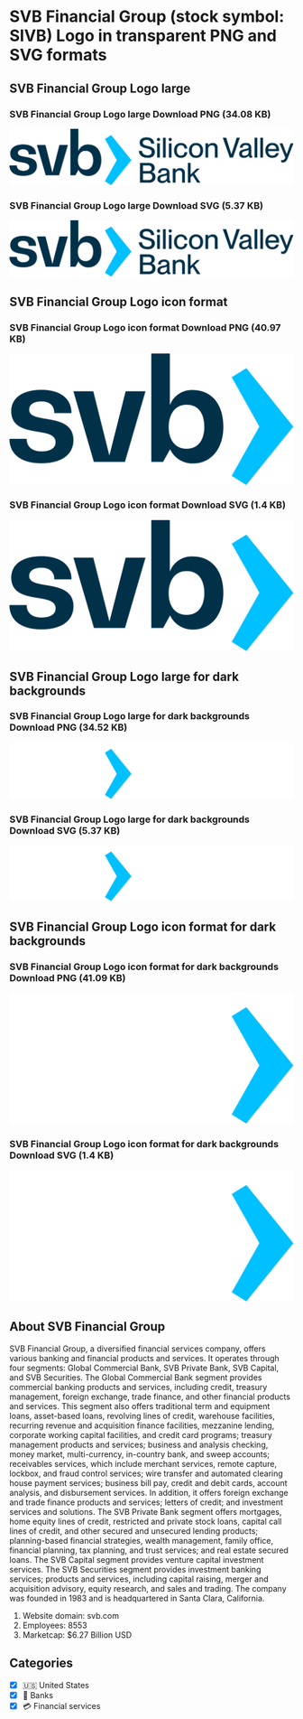 # SVB Financial Group (stock symbol: SIVB) Logo in transparent PNG and SVG formats

## SVB Financial Group Logo large

### SVB Financial Group Logo large Download PNG (34.08 KB)

![SVB Financial Group Logo large Download PNG (34.08 KB)](/img/orig/SIVB_BIG-2099823a.png)

### SVB Financial Group Logo large Download SVG (5.37 KB)

![SVB Financial Group Logo large Download SVG (5.37 KB)](/img/orig/SIVB_BIG-2e1a4bdb.svg)

## SVB Financial Group Logo icon format

### SVB Financial Group Logo icon format Download PNG (40.97 KB)

![SVB Financial Group Logo icon format Download PNG (40.97 KB)](/img/orig/SIVB-957efd9b.png)

### SVB Financial Group Logo icon format Download SVG (1.4 KB)

![SVB Financial Group Logo icon format Download SVG (1.4 KB)](/img/orig/SIVB-e3aadcef.svg)

## SVB Financial Group Logo large for dark backgrounds

### SVB Financial Group Logo large for dark backgrounds Download PNG (34.52 KB)

![SVB Financial Group Logo large for dark backgrounds Download PNG (34.52 KB)](/img/orig/SIVB_BIG.D-fa8b58de.png)

### SVB Financial Group Logo large for dark backgrounds Download SVG (5.37 KB)

![SVB Financial Group Logo large for dark backgrounds Download SVG (5.37 KB)](/img/orig/SIVB_BIG.D-4f9c3412.svg)

## SVB Financial Group Logo icon format for dark backgrounds

### SVB Financial Group Logo icon format for dark backgrounds Download PNG (41.09 KB)

![SVB Financial Group Logo icon format for dark backgrounds Download PNG (41.09 KB)](/img/orig/SIVB.D-2c31204c.png)

### SVB Financial Group Logo icon format for dark backgrounds Download SVG (1.4 KB)

![SVB Financial Group Logo icon format for dark backgrounds Download SVG (1.4 KB)](/img/orig/SIVB.D-a4bb487c.svg)

## About SVB Financial Group

SVB Financial Group, a diversified financial services company, offers various banking and financial products and services. It operates through four segments: Global Commercial Bank, SVB Private Bank, SVB Capital, and SVB Securities. The Global Commercial Bank segment provides commercial banking products and services, including credit, treasury management, foreign exchange, trade finance, and other financial products and services. This segment also offers traditional term and equipment loans, asset-based loans, revolving lines of credit, warehouse facilities, recurring revenue and acquisition finance facilities, mezzanine lending, corporate working capital facilities, and credit card programs; treasury management products and services; business and analysis checking, money market, multi-currency, in-country bank, and sweep accounts; receivables services, which include merchant services, remote capture, lockbox, and fraud control services; wire transfer and automated clearing house payment services; business bill pay, credit and debit cards, account analysis, and disbursement services. In addition, it offers foreign exchange and trade finance products and services; letters of credit; and investment services and solutions. The SVB Private Bank segment offers mortgages, home equity lines of credit, restricted and private stock loans, capital call lines of credit, and other secured and unsecured lending products; planning-based financial strategies, wealth management, family office, financial planning, tax planning, and trust services; and real estate secured loans. The SVB Capital segment provides venture capital investment services. The SVB Securities segment provides investment banking services; products and services, including capital raising, merger and acquisition advisory, equity research, and sales and trading. The company was founded in 1983 and is headquartered in Santa Clara, California.

1. Website domain: svb.com
2. Employees: 8553
3. Marketcap: $6.27 Billion USD


## Categories
- [x] 🇺🇸 United States
- [x] 🏦 Banks
- [x] 💳 Financial services
